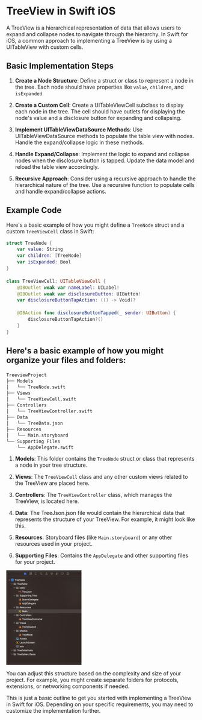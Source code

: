 # TreeView in Swift iOS

A TreeView is a hierarchical representation of data that allows users to expand and collapse nodes to navigate through the hierarchy. In Swift for iOS, a common approach to implementing a TreeView is by using a UITableView with custom cells.

## Basic Implementation Steps

1. **Create a Node Structure**: Define a struct or class to represent a node in the tree. Each node should have properties like `value`, `children`, and `isExpanded`.

2. **Create a Custom Cell**: Create a UITableViewCell subclass to display each node in the tree. The cell should have outlets for displaying the node's value and a disclosure button for expanding and collapsing.

3. **Implement UITableViewDataSource Methods**: Use UITableViewDataSource methods to populate the table view with nodes. Handle the expand/collapse logic in these methods.

4. **Handle Expand/Collapse**: Implement the logic to expand and collapse nodes when the disclosure button is tapped. Update the data model and reload the table view accordingly.

5. **Recursive Approach**: Consider using a recursive approach to handle the hierarchical nature of the tree. Use a recursive function to populate cells and handle expand/collapse actions.

## Example Code

Here's a basic example of how you might define a `TreeNode` struct and a custom `TreeViewCell` class in Swift:

```swift
struct TreeNode {
    var value: String
    var children: [TreeNode]
    var isExpanded: Bool
}

class TreeViewCell: UITableViewCell {
    @IBOutlet weak var nameLabel: UILabel!
    @IBOutlet weak var disclosureButton: UIButton!
    var disclosureButtonTapAction: (() -> Void)?

    @IBAction func disclosureButtonTapped(_ sender: UIButton) {
        disclosureButtonTapAction?()
    }
}
```
## Here's a basic example of how you might organize your files and folders:

```
TreeviewProject
├── Models
│   └── TreeNode.swift
├── Views
│   └── TreeViewCell.swift
├── Controllers
│   └── TreeViewController.swift
├── Data
│   └── TreeData.json
├── Resources
│   └── Main.storyboard
└── Supporting Files
    └── AppDelegate.swift

```

1. **Models**: This folder contains the `TreeNode` struct or class that represents a node in your tree structure.

2. **Views**: The `TreeViewCell` class and any other custom views related to the TreeView are placed here.

3. **Controllers**: The `TreeViewController` class, which manages the TreeView, is located here.

4. **Data**: The TreeJson.json file would contain the hierarchical data that represents the structure of your TreeView. For example, it might look like this.

5. **Resources**: Storyboard files (like `Main.storyboard`) or any other resources used in your project.

6. **Supporting Files**: Contains the `AppDelegate` and other supporting files for your project.

<div style="display: flex;">
    <img src="TreeTable.png" alt="alt text" width="200">
</div>

You can adjust this structure based on the complexity and size of your project. For example, you might create separate folders for protocols, extensions, or networking components if needed.

This is just a basic outline to get you started with implementing a TreeView in Swift for iOS. Depending on your specific requirements, you may need to customize the implementation further.
